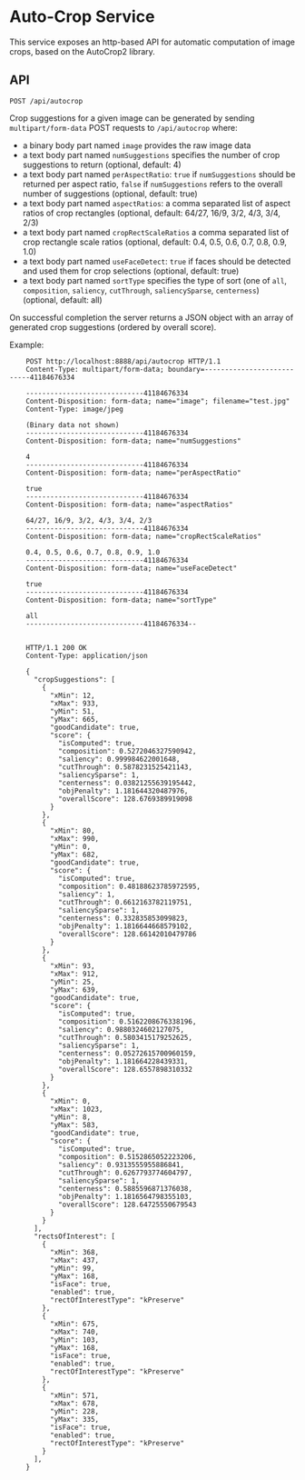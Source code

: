 # Auto-Crop Service

This service exposes an http-based API for automatic computation of image crops, based on the AutoCrop2 library.


## API

`POST /api/autocrop`

Crop suggestions for a given image can be generated by sending `multipart/form-data` POST requests to `/api/autocrop` where:

   * a binary body part named `image` provides the raw image data
   * a text body part named `numSuggestions` specifies the number of crop suggestions to return (optional, default: 4)
   * a text body part named `perAspectRatio`: `true` if `numSuggestions` should be returned per aspect ratio, `false` if `numSuggestions` refers to the overall number of suggestions (optional, default: true)
   * a text body part named `aspectRatios`: a comma separated list of aspect ratios of crop rectangles (optional, default: 64/27, 16/9, 3/2, 4/3, 3/4, 2/3)
   * a text body part named `cropRectScaleRatios` a comma separated list of crop rectangle scale ratios (optional, default: 0.4, 0.5, 0.6, 0.7, 0.8, 0.9, 1.0)
   * a text body part named `useFaceDetect`: `true` if faces should be detected and used them for crop selections (optional, default: true)
   * a text body part named `sortType` specifies the type of sort (one of `all`, `composition`, `saliency`, `cutThrough`, `saliencySparse`, `centerness`) (optional, default: all)

On successful completion the server returns a JSON object with an array of generated crop suggestions (ordered by overall score).

Example:

```
    POST http://localhost:8888/api/autocrop HTTP/1.1
    Content-Type: multipart/form-data; boundary=---------------------------41184676334

    -----------------------------41184676334
    Content-Disposition: form-data; name="image"; filename="test.jpg"
    Content-Type: image/jpeg

    (Binary data not shown)
    -----------------------------41184676334
    Content-Disposition: form-data; name="numSuggestions"

    4
    -----------------------------41184676334
    Content-Disposition: form-data; name="perAspectRatio"

    true
    -----------------------------41184676334
    Content-Disposition: form-data; name="aspectRatios"

    64/27, 16/9, 3/2, 4/3, 3/4, 2/3
    -----------------------------41184676334
    Content-Disposition: form-data; name="cropRectScaleRatios"

    0.4, 0.5, 0.6, 0.7, 0.8, 0.9, 1.0
    -----------------------------41184676334
    Content-Disposition: form-data; name="useFaceDetect"

    true
    -----------------------------41184676334
    Content-Disposition: form-data; name="sortType"

    all
    -----------------------------41184676334--


    HTTP/1.1 200 OK
    Content-Type: application/json

    {
      "cropSuggestions": [
        {
          "xMin": 12,
          "xMax": 933,
          "yMin": 51,
          "yMax": 665,
          "goodCandidate": true,
          "score": {
            "isComputed": true,
            "composition": 0.5272046327590942,
            "saliency": 0.999984622001648,
            "cutThrough": 0.5878231525421143,
            "saliencySparse": 1,
            "centerness": 0.03821255639195442,
            "objPenalty": 1.181644320487976,
            "overallScore": 128.6769389919098
          }
        },
        {
          "xMin": 80,
          "xMax": 990,
          "yMin": 0,
          "yMax": 682,
          "goodCandidate": true,
          "score": {
            "isComputed": true,
            "composition": 0.48188623785972595,
            "saliency": 1,
            "cutThrough": 0.6612163782119751,
            "saliencySparse": 1,
            "centerness": 0.332835853099823,
            "objPenalty": 1.1816644668579102,
            "overallScore": 128.66142010479786
          }
        },
        {
          "xMin": 93,
          "xMax": 912,
          "yMin": 25,
          "yMax": 639,
          "goodCandidate": true,
          "score": {
            "isComputed": true,
            "composition": 0.5162208676338196,
            "saliency": 0.9880324602127075,
            "cutThrough": 0.5803415179252625,
            "saliencySparse": 1,
            "centerness": 0.05272615700960159,
            "objPenalty": 1.181664228439331,
            "overallScore": 128.6557898310332
          }
        },
        {
          "xMin": 0,
          "xMax": 1023,
          "yMin": 8,
          "yMax": 583,
          "goodCandidate": true,
          "score": {
            "isComputed": true,
            "composition": 0.5152865052223206,
            "saliency": 0.9313555955886841,
            "cutThrough": 0.6267793774604797,
            "saliencySparse": 1,
            "centerness": 0.5885596871376038,
            "objPenalty": 1.1816564798355103,
            "overallScore": 128.64725550679543
          }
        }
      ],
      "rectsOfInterest": [
        {
          "xMin": 368,
          "xMax": 437,
          "yMin": 99,
          "yMax": 168,
          "isFace": true,
          "enabled": true,
          "rectOfInterestType": "kPreserve"
        },
        {
          "xMin": 675,
          "xMax": 740,
          "yMin": 103,
          "yMax": 168,
          "isFace": true,
          "enabled": true,
          "rectOfInterestType": "kPreserve"
        },
        {
          "xMin": 571,
          "xMax": 678,
          "yMin": 228,
          "yMax": 335,
          "isFace": true,
          "enabled": true,
          "rectOfInterestType": "kPreserve"
        }
      ],
    }
```  